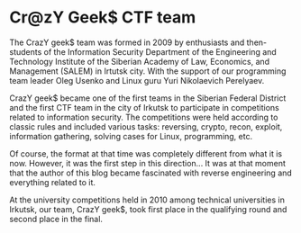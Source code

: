 # Cr@zY Geek$ CTF team

The CrazY geek$ team was formed in 2009 by enthusiasts and then-students of the Information Security Department of the Engineering and Technology Institute of the Siberian Academy of Law, Economics, and Management (SALEM) in Irtutsk city. 
With the support of our programming team leader Oleg Usenko and Linux guru Yuri Nikolaevich Perelyaev.

CrazY geek$ became one of the first teams in the Siberian Federal District and the first CTF team in the city of Irkutsk to participate in competitions related to information security. 
The competitions were held according to classic rules and included various tasks: reversing, crypto, recon, exploit, information gathering, solving cases for Linux, programming, etc.

Of course, the format at that time was completely different from what it is now. However, it was the first step in this direction...  It was at that moment that the author of this blog became fascinated with reverse engineering and everything related to it.

At the university competitions held in 2010 among technical universities in Irkutsk, our team, CrazY geek$, took first place in the qualifying round and second place in the final.

<p align="center">
  <img src="https://upload.wikimedia.org/wikipedia/commons/thumb/4/45/Glider.svg/190px-Glider.svg.png />
</p>
